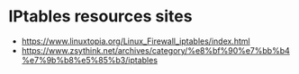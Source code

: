 # IPtables resources sites

- https://www.linuxtopia.org/Linux_Firewall_iptables/index.html
- https://www.zsythink.net/archives/category/%e8%bf%90%e7%bb%b4%e7%9b%b8%e5%85%b3/iptables